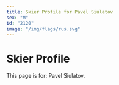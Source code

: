 ```yaml
---
title: Skier Profile for Pavel Siulatov
sex: "M"
id: "2120"
image: "/img/flags/rus.svg" 
---
```


# Skier Profile

This page is for: Pavel Siulatov.
    
